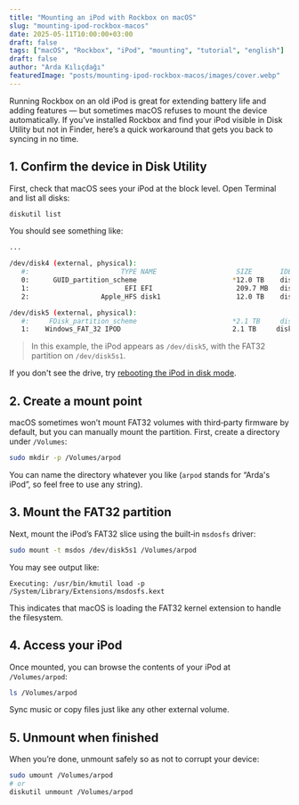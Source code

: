 ```yaml
---
title: "Mounting an iPod with Rockbox on macOS"
slug: "mounting-ipod-rockbox-macos"
date: 2025-05-11T10:00:00+03:00
draft: false
tags: ["macOS", "Rockbox", "iPod", "mounting", "tutorial", "english"]
draft: false
author: "Arda Kılıçdağı"
featuredImage: "posts/mounting-ipod-rockbox-macos/images/cover.webp"
---
```


Running Rockbox on an old iPod is great for extending battery life and adding features — but sometimes macOS refuses to mount the device automatically. If you’ve installed Rockbox and find your iPod visible in Disk Utility but not in Finder, here’s a quick workaround that gets you back to syncing in no time.

## 1. Confirm the device in Disk Utility

First, check that macOS sees your iPod at the block level. Open Terminal and list all disks:

```bash
diskutil list
```

You should see something like:

```bash
...

/dev/disk4 (external, physical):
   #:                       TYPE NAME                    SIZE       IDENTIFIER
   0:      GUID_partition_scheme                        *12.0 TB    disk4
   1:                        EFI EFI                     209.7 MB   disk4s1
   2:                  Apple_HFS disk1                   12.0 TB    disk4s2

/dev/disk5 (external, physical):
   #:     FDisk_partition_scheme                        *2.1 TB     disk5
   1:    Windows_FAT_32 IPOD                            2.1 TB     disk5s1
```

> In this example, the iPod appears as `/dev/disk5`, with the FAT32 partition on `/dev/disk5s1`.

If you don't see the drive, try [rebooting the iPod in disk mode](https://discussions.apple.com/thread/251296705).

## 2. Create a mount point

macOS sometimes won’t mount FAT32 volumes with third‑party firmware by default, but you can manually mount the partition. First, create a directory under `/Volumes`:

```bash
sudo mkdir -p /Volumes/arpod
```

You can name the directory whatever you like (`arpod` stands for “Arda's iPod”, so feel free to use any string).

## 3. Mount the FAT32 partition

Next, mount the iPod’s FAT32 slice using the built‑in `msdosfs` driver:

```bash
sudo mount -t msdos /dev/disk5s1 /Volumes/arpod
```

You may see output like:

```
Executing: /usr/bin/kmutil load -p /System/Library/Extensions/msdosfs.kext
```

This indicates that macOS is loading the FAT32 kernel extension to handle the filesystem.

## 4. Access your iPod

Once mounted, you can browse the contents of your iPod at `/Volumes/arpod`:

```bash
ls /Volumes/arpod
```

Sync music or copy files just like any other external volume.

## 5. Unmount when finished

When you’re done, unmount safely so as not to corrupt your device:

```bash
sudo umount /Volumes/arpod
# or
diskutil unmount /Volumes/arpod
```